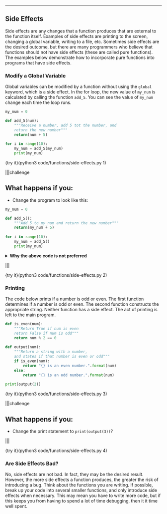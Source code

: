 ----------

## Side Effects

Side effects are any changes that a function produces that are external to the function itself. Examples of side effects are printing to the screen, changing a global variable, writing to a file, etc. Sometimes side effects are the desired outcome, but there are many programmers who believe that functions should not have side effects (these are called pure functions). The examples below demonstrate how to incorporate pure functions into programs that have side effects.

### Modify a Global Variable

Global variables can be modified by a function without using the `global` keyword, which is a side effect. In the for loop, the new value of `my_num` is calculated by calling the function `add_5`. You can see the value of `my_num` change each time the loop runs.

```python
my_num = 0

def add_5(num):
    """Receive a number, add 5 tot the number, and
    return the new number"""
    return(num + 5)
  
for i in range(10):
    my_num = add_5(my_num)
    print(my_num)
```

{try it}(python3 code/functions/side-effects.py 1)

|||challenge
## What happens if you:
* Change the program to look like this:
```python
my_num = 0

def add_5():
    """Add 5 to my_num and return the new number"""
    return(my_num + 5)
  
for i in range(10):
    my_num = add_5()
    print(my_num)
```
<details>
  <summary><strong>Why the above code is not preferred</strong></summary>
  The code where <code>add_5</code> has no parameters produces the exact same output as the code where <code>add_5</code> has a parameter. However, the code where <code>add_5</code> has a parameter is preferable to the code where <code>add_5</code> does not have a parameter. The function without the parameter relies on the global variable <code>my_num</code>. If you were to copy/paste this function into another program, it would only work if there was a global variable named <code>my_num</code>. The function with the parameter, however, will work in used in another program. Having the parameter means the function is not dependent upon specific global variables. This reduces the chance for an error.
</details>

|||

{try it}(python3 code/functions/side-effects.py 2)

### Printing

The code below prints if a number is odd or even. The first function determines if a number is odd or even. The second function constructs the appropriate string. Neither function has a side effect. The act of printing is left to the main program.

```python
def is_even(num):
    """Return True if num is even
    return False if num is odd"""
    return num % 2 == 0
  
def output(num):
    """Return a string with a number,
    and states if that number is even or odd"""
    if is_even(num):
        return "{} is an even number.".format(num)
    else:
        return "{} is an odd number.".format(num)
  
print(output(2))
```

{try it}(python3 code/functions/side-effects.py 3)

|||challenge
## What happens if you:
* Change the print statement to `print(output(3))`?

|||

{try it}(python3 code/functions/side-effects.py 4)

### Are Side Effects Bad?

No, side effects are not bad. In fact, they may be the desired result. However, the more side effects a function produces, the greater the risk of introducing a bug. Think about the functions you are writing. If possible, break up your code into several smaller functions, and only introduce side effects when necessary. This may mean you have to write more code, but if this keeps you from having to spend a lot of time debugging, then it it time well spent.

